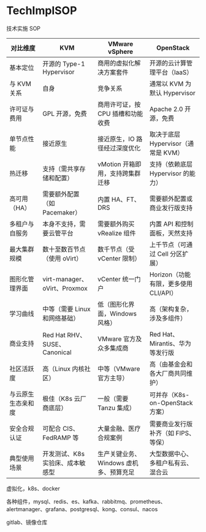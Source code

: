 # TechImplSOP
技术实施 SOP















| 对比维度           | KVM                              | VMware vSphere                         | OpenStack                             |
| ------------------ | -------------------------------- | -------------------------------------- | ------------------------------------- |
| 基本定位           | 开源的 Type-1 Hypervisor         | 商用的虚拟化解决方案套件               | 开源的云计算管理平台（IaaS）          |
| 与 KVM 关系        | 自身                             | 竞争关系                               | 通常以 KVM 为默认 Hypervisor          |
| 许可证与费用       | GPL 开源，免费                   | 商用许可证，按 CPU 插槽和功能收费      | Apache 2.0 开源，免费                 |
| 单节点性能         | 接近原生                         | 接近原生，IO 路径经过深度优化          | 取决于底层 Hypervisor（通常是 KVM）   |
| 热迁移             | 支持（需共享存储和配置）         | vMotion 开箱即用，支持跨集群迁移       | 支持（依赖底层 Hypervisor 的能力）    |
| 高可用（HA）       | 需要额外配置（如 Pacemaker）     | 内置 HA、FT、DRS                       | 需要额外配置或商业发行版支持          |
| 多租户与自服务     | 本身不支持，需要云管平台         | 需要额外购买 vRealize 组件             | 内置 API 和控制面板，天然支持         |
| 最大集群规模       | 数十至数百节点（使用 oVirt）     | 数千节点（受 vCenter 限制）            | 上千节点（可通过 Cell 分区扩展）      |
| 图形化管理界面     | virt-manager、oVirt、Proxmox     | vCenter 统一门户                       | Horizon（功能有限，更多使用 CLI/API） |
| 学习曲线           | 中等（需要 Linux 和网络基础）    | 低（图形化界面，Windows 风格）         | 高（架构复杂，涉及多组件）            |
| 商业支持           | Red Hat RHV、SUSE、Canonical     | VMware 官方及众多集成商                | Red Hat、Mirantis、华为等发行版       |
| 社区活跃度         | 高（Linux 内核社区）             | 中等（VMware 官方主导）                | 高（由基金会和各大厂商共同维护）      |
| 与云原生生态亲和度 | 极佳（K8s 云厂商底层）           | 一般（需要 Tanzu 集成）                | 可并存（K8s-on-OpenStack 方案）       |
| 安全合规认证       | 可配合 CIS、FedRAMP 等           | 大量金融、医疗合规案例                 | 需要商业发行版补齐（如 FIPS、等保）   |
| 典型使用场景       | 开发测试、K8s 实验床、成本敏感型 | 生产关键业务、Windows 虚机多、预算充足 | 大型数据中心、多租户私有云、混合云    |





虚拟化，k8s、docker

各种组件，mysql、redis、es、kafka、rabbitmq、prometheus、alertmanager、grafana、postgresql、kong、consul、nacos

gitlab、镜像仓库



